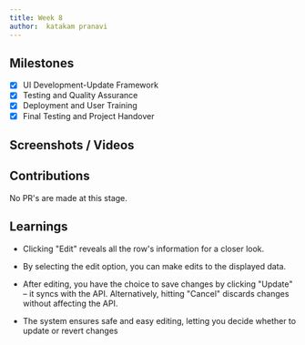 ```yaml
---
title: Week 8
author:  katakam pranavi
---
```


## Milestones
- [X] UI Development-Update Framework
- [X] Testing and Quality Assurance
- [x] Deployment and User Training 
- [X] Final Testing and Project Handover

## Screenshots / Videos 

## Contributions
No PR's are made at this stage.

## Learnings
- Clicking "Edit" reveals all the row's information for a closer look.

- By selecting the edit option, you can make edits to the displayed data.

- After editing, you have the choice to save changes by clicking "Update" – it syncs with the API. Alternatively, hitting "Cancel" discards changes without affecting the API.

- The system ensures safe and easy editing, letting you decide whether to update or revert changes
